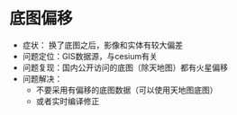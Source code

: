 # 底图偏移

- 症状：  换了底图之后，影像和实体有较大偏差
- 问题定位：GIS数据源，与cesium有关
- 问题复现：国内公开访问的底图（除天地图）都有火星偏移
- 问题解决：
    - 不要采用有偏移的底图数据（可以使用天地图底图）
    - 或者实时编译修正
